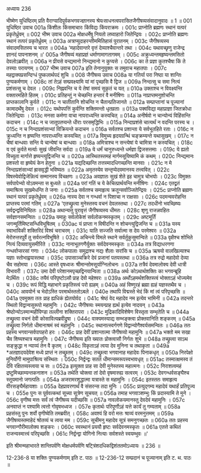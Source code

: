 अध्यायः 236

भीष्मेण युधिष्ठिरम् प्रति वैराग्यादिपूर्वकभगवज्ज्ञानस्य श्रेयःसाधनत्वपरासितजैगीषव्यसंवादानुवादः ॥ 1 ॥
001	युधिष्ठिर उवाच 
001a	किंशीलः किंसमाचारः किंविद्यः किंपराक्रमः ।
001c	प्राप्नोति ब्रह्मणः स्थानं यत्परं प्रकृतेर्ध्रुवम् ॥
002	भीष्म उवाच 
002a	मोक्षधर्मेषु नियतो लघ्वाहारो जितेन्द्रियः ।
002c	प्राप्नोति ब्रह्मणः स्थानं तत्परं प्रकृतेर्ध्रुवम् ॥
003a	अत्राप्युदाहरन्तीममितिहासं पुरातनम् ।
003c	जैगीषव्यस्य संवादमसितस्य च भारत ॥
004a	'महादेवान्तरे वृत्तं देव्याश्चैवान्तरे तथा ।
004c	यथावच्छृणु राजेन्द्र ज्ञानदं पापनाशनम् ॥'
005a	जैगीषव्यं महाप्रज्ञं धर्माणामागतागमम् ।
005c	अक्रुध्यन्तमहृष्यन्तमसितो देवलोऽब्रवीत् ॥
006a	न प्रीयसे वन्द्यमानो निन्द्यमानो न कुप्यसे ।
006c	का ते प्रज्ञा कुतश्चैषा किं ते तस्याः परायणम् ॥
007	भीष्म उवाच 
007a	इति तेनानुयुक्तः स तमुवाच महातपाः ।
007c	महद्वाक्यप्रसन्दिग्धं पुष्कलार्थपदं शुचि ॥
008	जैगीषव्य उवाच 
008a	या गतिर्या परा निष्ठा या शान्तिः पुण्यकर्मणाम् ।
008c	तां तेऽहं सम्प्रवक्ष्यामि यां मां पृच्छसि वै द्विज ॥
009a	निन्दत्सु च समा नित्यं प्रशंसत्सु च देवल ।
009c	निह्नवन्ति च ये तेषां समयं सुकृतं च यत् ॥
010a	उक्ताश्च न विवक्ष्यन्ति वक्तारमहिते हितम् ।
010c	प्रतिहन्तुं न चेच्छन्ति हन्तारं वै मनीषिणः ॥
011a	नाप्राप्तमनुशोचन्ति प्राप्तकालानि कुर्वते ।
011c	न चातीतानि शोचन्ति न चैतान्प्रतिजानते ॥
012a	सम्प्राप्तानां च पूज्यानां कामादर्थेषु देवल ।
012c	यथोपपत्तिं कुर्वन्ति शक्तिमन्तो धृतव्रताः ॥
013a	पक्वविद्या महाप्राज्ञा जितक्रोधा जितेन्द्रियाः ।
013c	मनसा कर्मणा वाचा नापराध्यन्ति कस्यचित् ॥
014a	अनीर्षवो न चान्योन्यं विहिंसन्ति कदाचन ।
014c	न च जातूपतप्यन्ते धीराः परसमृद्धिभिः ॥
015a	निन्दाप्रशंसे चात्यर्थं न वदन्ति परस्य च ।
015c	न च निन्दाप्रशंसाभ्यां विक्रियन्ते कदाचन ॥
016a	सर्वतश्च प्रशान्ता ये सर्वभूतहिते रताः ।
016c	न क्रुध्यन्ति न हृष्यन्ति नापराध्यन्ति कस्यचित् ॥
017a	विमुच्य हृदयग्रन्थिं चङ्क्रम्यन्ते यथासुखम् ।
017c	न चैषां बान्धवाः सन्ति ये चान्येषां च बान्धवाः ॥
018a	अमित्राश्च न सन्त्येषां ये चामित्रा न कस्यचित् ।
018c	य एवं कुर्वते मर्त्याः सुखं जीवन्ति सर्वदा ॥
019a	ये धर्मं चानुरुध्यन्ते धर्मज्ञा द्विजसत्तमाः ।
019c	ये ह्यतो विच्युता मार्गात्ते हृष्यन्त्युद्विजन्ति च ॥
020a	आस्थितस्तमहं मार्गमसूयिष्यामि कं कथम् ।
020c	निन्द्यमानः प्रशस्तो वा हृष्येयं केन हेतुना ॥
021a	यद्यदिच्छन्ति तत्तस्मादधिगच्छन्ति मानवाः ।
021c	न मे निन्दाप्रशंसाभ्यां ह्रासवृद्धी भविष्यतः ॥
022a	अमृतस्येव सन्तृप्येदवमानस्य तत्त्ववित् ।
022c	विषस्येवोद्विजेन्नित्यं सम्मानस्य विचक्षणः ॥
023a	अवज्ञातः सुखं शेते इह चामुत्र चोभयोः ।
023c	विमुक्तः सर्वपापेभ्यो योऽवमन्ता स बुध्यते ॥
024a	परां गतिं च ये केचित्प्रार्थयन्ति मनीषिणः ।
024c	एतद्व्रतं समाश्रित्य सुखमेधन्ति ते जनाः ॥
025a	सर्वतश्च समाहृत्य क्रतून्सर्वाञ्जितेन्द्रियः ।
025c	प्राप्नोति ब्रह्मणः स्थानं यत्परं प्रकृतेर्ध्रुवम् ॥
026a	नास्य देवा न गन्धर्वा न पिशाचा न राक्षसाः ।
026c	पदमन्ववरोहन्ति प्राप्तस्य परमां गतिम् ॥
027a	'एतच्छ्रुत्वा मुनेस्तस्य वचनं देवलस्तथा ।
027c	तदधीनो भवच्छिष्यः सर्वद्वन्द्वविनिष्ठितः ॥
028a	अथान्यत्तु पुरावृत्तं जैगीषव्यस्य धीमतः ।
028c	शृणु राजन्नवहितः सर्वज्ञानसमन्वितः ॥
029a	यमाहुः सर्वलोकेशं सर्वलोकनमस्कृतम् ।
029c	अष्टमूर्तिं जगन्मूर्तिमिष्टसन्धिविभूषितम् ॥
030ac	यं प्राप्ता न विषीदन्ति न शोचन्त्युद्विजन्ति च ॥
031a	यस्य स्वाभाविकी शक्तिरिदं विश्वं चराचरम् ।
031c	याति सज्जति सर्वात्मा स देवः परमेश्वरः ॥
032a	मेरोरुत्तरपूर्वे तु सर्वरत्नविभूषिते ।
032c	अचिन्त्ये विमले स्थाने सर्वर्तुकुसुमान्विते ॥
033a	वृक्षैश्च शोभिते नित्यं दिव्यवायुसमीरिते ।
033c	नानाभूतगणैर्युक्तः सर्वदेवनमस्कृतः ॥
034a	तत्र विद्याधरगणा गन्धर्वाप्सरसां गणाः ।
034c	लोकपालाः समुद्राश्च नद्यः शैलाः सरांसि च ॥
035a	ऋषयो वालखिल्याश्च यज्ञाः स्तोभाह्वयास्तथा ।
035c	उपासाञ्चक्रिरे देवं प्रजानां पतयस्तथा ॥
036a	तत्र रुद्रो महादेवो देव्या चैव सहोमया ।
036c	आस्ते वृषध्वजः श्रीमान्सोमसूर्याग्निलोचनः ॥
037a	तत्रैवं देवमालोक्य देवी धात्री विभावरी ।
037c	उमा देवी परेशानमपृच्छद्विनयान्विता ॥
038a	अर्थः कोऽथार्थशक्तिः का भगवन्ब्रूहि मेऽर्थितः ।
038c	तयैवं परिपृष्टोऽसौ प्राह देवो महेश्वरः ॥
039a	अर्थोऽहमर्थशक्तिस्त्वं भोक्ताऽहं भोज्यमेव च ।
039c	रूपं विद्धि महाभागे प्रकृतिस्त्वं परो ह्यहम् ॥
040a	अहं विष्णुरहं ब्रह्मा ह्यहं यज्ञस्तथैव च ।
040c	आवयोर्न च भेदोऽस्ति परमार्थस्ततोऽबले ।
040e	तथापि विद्मस्ते भेदं किं मां त्वं परिपृच्छसि ॥
041a	एवमुक्ता ततः प्राह ह्यधिकं ह्येतयोर्वद ।
041c	श्रेष्ठं वेद महादेव नम इत्येव भामिनी ॥
042a	तदन्तरे स्थितो विद्वान्वसुरूपो महामुनिः ।
042c	जैगीषव्यः स्मयन्प्राह ह्यर्थ इत्येव नादयन् ॥
043a	श्रेष्ठोन्योऽस्मान्महीपिण्डा तल्लीना शक्तिरापरा ।
043c	मुद्रिकादिविशेषेण विस्तृता सम्भृतेति च ॥
044a	तच्छ्रुत्वा वचनं देवी कोसावित्यब्रवीद्रुषा ।
044c	वाक्यमस्याद्य सम्भङ्क्त्वा प्रोक्तवानिति शङ्करम् ॥
045a	तच्छ्रुत्वा निर्गतो धीमानाश्रमं स्वं महामुनिः ।
045c	स्थानात्स्वर्गगणे विद्वान्योगैश्वर्यसमन्वितः ॥
046a	ततः प्रहस्य भगवान्सर्वपापहरो हरः ।
046c	प्राह देवीं प्रशान्तात्मा जैगीषव्यो महामुनिः ॥
047a	भक्तो मम सखा चैव शिष्यश्चात्र महामुनिः ।
047c	जैगीषव्य इति ख्यातः प्रोक्त्वासौ निर्गतः शुभे ॥
048a	तच्छ्रुत्वा साऽथ सङ्क्रुद्धा न न्याय्यं तेन वै कृतम् ।
048c	विकृताऽहं त्वया देव मुनिना च तथाकृता ॥
049a	*अतज्ञादयदेवेश मध्ये प्राप्तं न तच्छ्रुतम् ।
049c	तच्छ्रुत्वा भगवानाह महादेवः पिनाकधृत् ॥
050a	निरपेक्षो मुनिर्योगी मामुपाश्रित्य संस्थितः ।
050c	निर्द्वन्द्वः सततं धीमान्समरूपस्वभावधृत् ॥
051ac	तस्मात्क्षमस्व तं देवि रक्षितव्यस्त्वया च सः ॥
052a	इत्युक्ता प्राह सा देवी मुनेस्तस्य महात्मनः ।
052c	निराशत्वमहं द्रष्टुमिच्छाम्यन्तकनाशन ॥
053a	तथेति चोक्त्वा तां देवो वृषमारुह्य सत्वरम् ।
053c	देवगन्धर्वसङ्घैश्च स्तूयमानो जगत्पतिः ॥
054a	अजरामरशुद्धात्मा यत्रास्ते स महामुनिः ।
054c	इतस्ततः समाहृत्य वीरसङ्घैर्महायशाः ॥
055a	देहप्रावरणार्थं वै संसरन्स तदा मुनिः ।
055c	प्रत्युद्गम्य महादेवं यथार्हं प्रतिपूज्य च ।
055e	पुनः स पूर्ववत्कथां सूच्या सूत्रेण सूचयत् ॥
056a	तमाह भगवाञ्शम्भुः किं प्रदास्यामि ते मुने ।
056c	वृणीष्व मत्तः सर्वं त्वं जैगीषव्य यदीच्छसि ॥
057a	नावलोकयमानस्तु देवदेवं महामुनिः ।
057c	अनवाप्तं न पश्यामि त्वत्तो गोवृषभध्वज ।
057e	कृतार्थः परिपूर्णोऽहं यत्ते कार्यं तु गम्यताम् ॥
058a	प्रहसंस्तु पुनः शर्वो वृणीष्वेति तमब्रवीत् ।
058c	अवश्यं हि वरो मत्तः श्राव्यं वरमनुत्तमम् ॥
059a	जैगीषव्यस्तमाहेदं श्रोतव्यं च त्वया मम ।
059c	सूचीमनु महादेव सूत्रं समनुगच्छतः ॥
060a	ततः प्रहस्य भगवान्गौरीमालोक्य शङ्करः ।
060c	स्वस्थानं प्रययौ हृष्टः सर्वदेवनमस्कृतः ॥
061a	एतत्ते कथितं राजन्यस्मात्त्वं परिपृच्छसि ।
061c	निर्द्वन्द्वा योगिनो नित्याः सर्वशस्ते स्वयम्भुवः ॥'

इति श्रीमन्महाभारते शान्तिपर्वणि मोक्षधर्मपर्वणि षट्त्रिंशदधिकद्विशंततमोऽध्यायः ॥ 236 ॥

12-236-8 या शक्तिः पुण्यकर्मणाम् इति ट. पाठः ॥ 12-236-12 सम्प्रदानं च पूज्यानाम् इति ट. थ. पाठः ॥
